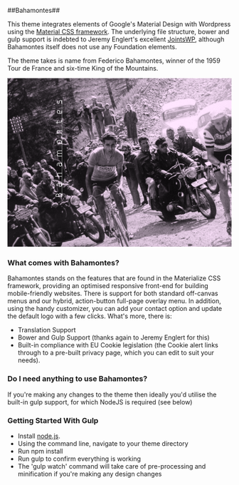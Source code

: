 ##Bahamontes##

This theme integrates elements of Google's Material Design with Wordpress using the [Material CSS framework](http://materializecss.com/). The underlying file structure, bower and gulp support is indebted to Jeremy Englert's excellent [JointsWP](http://www.jointswp.com), although Bahamontes itself does not use any Foundation elements.

The theme takes is name from Federico Bahamontes, winner of the 1959 Tour de France and six-time King of the Mountains.

![alt text][Bahamontes]

[Bahamontes]: https://github.com/alastair38/bahamontes/blob/master/screenshot.png "The Eagle of Toledo"

### What comes with Bahamontes?
Bahamontes stands on the features that are found in the Materialize CSS framework, providing an optimised responsive front-end for building mobile-friendly websites. There is support for both standard off-canvas menus and our hybrid, action-button full-page overlay menu. In addition, using the handy customizer, you can add your contact option and update the default logo with a few clicks. What's more, there is:
- Translation Support
- Bower and Gulp Support (thanks again to Jeremy Englert for this)
- Built-in compliance with EU Cookie legislation (the Cookie alert links through to a pre-built privacy page, which you can edit to suit your needs).

### Do I need anything to use Bahamontes?
If you're making any changes to the theme then ideally you'd utilise the built-in gulp support, for which NodeJS is required (see below)

### Getting Started With Gulp
- Install [node.js](https://nodejs.org).
- Using the command line, navigate to your theme directory
- Run npm install
- Run gulp to confirm everything is working
- The 'gulp watch' command will take care of pre-processing and minification if you're making any design changes
